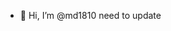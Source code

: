- 👋 Hi, I’m @md1810
need to update

<!---
md1810/md1810 is a ✨ special ✨ repository because its `README.md` (this file) appears on your GitHub profile.
You can click the Preview link to take a look at your changes.
--->
